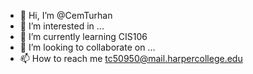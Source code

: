 - 👋 Hi, I’m @CemTurhan
- 👀 I’m interested in ...
- 🌱 I’m currently learning CIS106
- 💞️ I’m looking to collaborate on ...
- 📫 How to reach me tc50950@mail.harpercollege.edu

<!---
CemTurhan/CemTurhan is a ✨ special ✨ repository because its `README.md` (this file) appears on your GitHub profile.
You can click the Preview link to take a look at your changes.
--->
